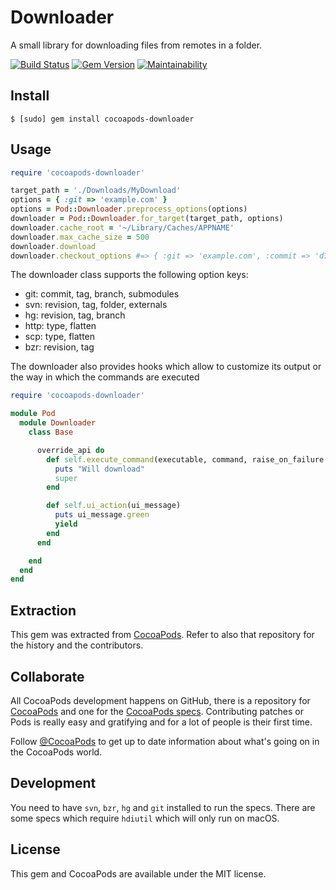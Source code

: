 # Downloader

A small library for downloading files from remotes in a folder.

[![Build Status](https://img.shields.io/github/workflow/status/CocoaPods/CocoaPods-Downloader/Spec)](https://github.com/CocoaPods/cocoapods-downloader/actions)
[![Gem Version](https://img.shields.io/gem/v/cocoapods-downloader)](https://rubygems.org/gems/cocoapods-downloader)
[![Maintainability](https://api.codeclimate.com/v1/badges/2253ffb0c2c98e4d1c71/maintainability)](https://codeclimate.com/github/CocoaPods/cocoapods-downloader/maintainability)

## Install

```
$ [sudo] gem install cocoapods-downloader
```

## Usage

```ruby
require 'cocoapods-downloader'

target_path = './Downloads/MyDownload'
options = { :git => 'example.com' }
options = Pod::Downloader.preprocess_options(options)
downloader = Pod::Downloader.for_target(target_path, options)
downloader.cache_root = '~/Library/Caches/APPNAME'
downloader.max_cache_size = 500
downloader.download
downloader.checkout_options #=> { :git => 'example.com', :commit => 'd7f410490dabf7a6bde665ba22da102c3acf1bd9' }
```

The downloader class supports the following option keys:

- git: commit, tag, branch, submodules
- svn: revision, tag, folder, externals
- hg: revision, tag, branch
- http: type, flatten
- scp: type, flatten
- bzr: revision, tag

The downloader also provides hooks which allow to customize its output or the way in which the commands are executed

```ruby
require 'cocoapods-downloader'

module Pod
  module Downloader
    class Base

      override_api do
        def self.execute_command(executable, command, raise_on_failure = false)
          puts "Will download"
          super
        end

        def self.ui_action(ui_message)
          puts ui_message.green
          yield
        end
      end

    end
  end
end
```

## Extraction

This gem was extracted from [CocoaPods](https://github.com/CocoaPods/CocoaPods). Refer to also that repository for the history and the contributors.

## Collaborate

All CocoaPods development happens on GitHub, there is a repository for [CocoaPods](https://github.com/CocoaPods/CocoaPods) and one for the [CocoaPods specs](https://github.com/CocoaPods/Specs). Contributing patches or Pods is really easy and gratifying and for a lot of people is their first time.

Follow [@CocoaPods](http://twitter.com/CocoaPods) to get up to date information about what's going on in the CocoaPods world.

## Development

You need to have `svn`, `bzr`, `hg` and `git` installed to run the specs. There are some specs which require `hdiutil` which will only run on macOS.

## License

This gem and CocoaPods are available under the MIT license.
